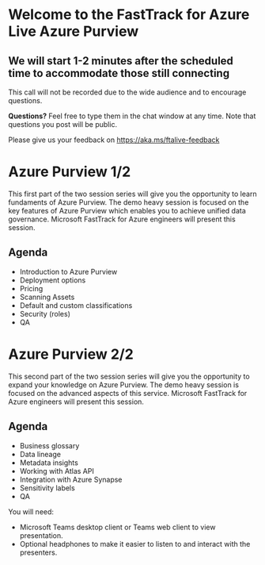 # Welcome to the FastTrack for Azure Live Azure Purview

## We will start 1-2 minutes after the scheduled time to accommodate those still connecting

This call will not be recorded due to the wide audience and to encourage questions.

**Questions?** Feel free to type them in the chat window at any time. Note that questions you post will be public.

Please give us your feedback on https://aka.ms/ftalive-feedback


# Azure Purview 1/2 
This first part of the two session series will give you the opportunity to learn fundaments of Azure Purview. The demo heavy session is focused on the key features of Azure Purview which enables you to achieve unified data governance. Microsoft FastTrack for Azure engineers will present this session.

## Agenda
* Introduction to Azure Purview
* Deployment options
* Pricing
* Scanning Assets
* Default and custom classifications
* Security (roles)
* QA

# Azure Purview 2/2 
This second part of the two session series will give you the opportunity to expand your knowledge on Azure Purview. The demo heavy session is focused on the advanced aspects of this service. Microsoft FastTrack for Azure engineers will present this session.

## Agenda 
* Business glossary
* Data lineage
* Metadata insights
* Working with Atlas API
* Integration with Azure Synapse
* Sensitivity labels
* QA



You will need:
* Microsoft Teams desktop client or Teams web client to view presentation.
* Optional headphones to make it easier to listen to and interact with the presenters.
